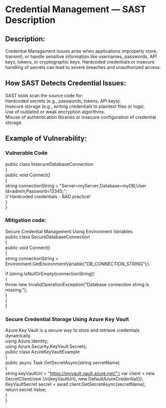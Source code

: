 # Credential Management — SAST Description

## Description:
Credential Management issues arise when applications improperly store, transmit, or handle sensitive information like usernames, passwords, API keys, tokens, or cryptographic keys. Hardcoded credentials or insecure handling of secrets can lead to severe breaches and unauthorized access.

## How SAST Detects Credential Issues:
SAST tools scan the source code for:\
Hardcoded secrets (e.g., passwords, tokens, API keys).\
Insecure storage (e.g., writing credentials to plaintext files or logs).\
Use of outdated or weak encryption algorithms.\
Misuse of authentication libraries or insecure configuration of credential storage.

## Example of Vulnerability:

### Vulnerable Code
public class InsecureDatabaseConnection\
{\
 public void Connect()\
 {\
 string connectionString = "Server=myServer;Database=myDB;User Id=admin;Password=12345;";\
 // Hardcoded credentials - BAD practice!\
 }\
}

### Mitigation code:
Secure Credential Management Using Environment Variables\
public class SecureDatabaseConnection\
{\
 public void Connect()\
 {\
 string connectionString = Environment.GetEnvironmentVariable("DB_CONNECTION_STRING");\
 
 if (string.IsNullOrEmpty(connectionString))\
 {\
 throw new InvalidOperationException("Database connection string is missing.");\
 }\
 }\
}


### Secure Credential Storage Using Azure Key Vault
 Azure Key Vault is a secure way to store and retrieve credentials dynamically.\
using Azure.Identity;\
using Azure.Security.KeyVault.Secrets;\
public class AzureKeyVaultExample\
{\
 public async Task<string> GetSecretAsync(string secretName)\
 {\
 string keyVaultUrl = "https://myvault.vault.azure.net/";\
 var client = new SecretClient(new Uri(keyVaultUrl), new DefaultAzureCredential());\
 KeyVaultSecret secret = await client.GetSecretAsync(secretName);\
 return secret.Value;\
 }\
}